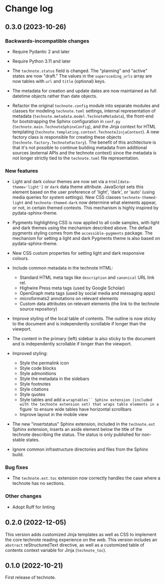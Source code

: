 # Change log

<!-- scriv-insert-here -->

<a id='changelog-0.3.0'></a>
## 0.3.0 (2023-10-26)

### Backwards-incompatible changes

- Require Pydantic 2 and later

- Require Python 3.11 and later

- The `technote.status` field is changed. The "planning" and "active" states are now "draft." The values in the `supersceding_urls` array are now tables with `url` and `title` (optional) keys.

- The metadata for creation and update dates are now maintained as full datetime objects rather than date objects.

- Refactor the original `technote.config` module into separate modules and classes for modeling `technote.toml` settings, internal representation of metadata (`technote.metadata.model.TechnoteMetadata`), the front-end for bootstrapping the Sphinx configuration in `conf.py` (`technote.main.TechnoteSphinxConfig`), and the Jinja context for HTML templating (`technote.templating.context.TechnoteJinjaContext`). A new factory class is responsible for creating these objects (`technote.factory.TechnoteFactory`). The benefit of this architecture is that it's not possible to continue building metadata from additional sources (external APIs and the technote context) since the metadata is not longer strictly tied to the `technote.toml` file representation.

### New features

- Light and dark colour themes are now set via a `html[data-theme='light']` or `dark` data theme attribute. JavaScript sets this element based on the user preference of 'light', 'dark', or 'auto' (using media queries for system settings). New CSS classes `technote-themed-light` and `technote-themed-dark` now determine what elements appear, or not, in certain themed contexts. This mechanism is highly inspired by pydata-sphinx-theme.
- Pygments highlighting CSS is now applied to all code samples, with light and dark themes using the mechanism described above. The default pygments styling comes from the `accessible-pygments` package. The mechanism for setting a light and dark Pygments theme is also based on pydata-sphinx-theme.
- New CSS custom properties for setting light and dark responsive colours.

- Include common metadata in the technote HTML:

  - Standard HTML meta tags like `description` and `canonical` URL link rel.
  - Highwire Press meta tags (used by Google Scholar)
  - OpenGraph meta tags (used by social media and messaging apps)
  - microformats2 annotations on relevant elements
  - Custom data attributes on relevant elements (the link to the technote source repository)

- Improve styling of the local table of contents. The outline is now sticky to the document and is independently scrollable if longer than the viewport.
- The content in the primary (left) sidebar is also sticky to the document and is independently scrollable if longer than the viewport.

- Improved styling:

  - Style the permalink icon
  - Style code blocks
  - Style admonitions
  - Style the metadata in the sidebars
  - Style footnotes
  - Style citations
  - Style quotes
  - Style tables and add a `wraptables`` Sphinx extension (included with the technote extension set) that wraps table elements in a `figure` to ensure wide tables have horizontal scrollbars
  - Improve layout in the mobile view

- The new "insertstatus" Sphinx extension, included in the `technote.ext` Sphinx extension, inserts an aside element below the title of the technote describing the status. The status is only published for non-stable states.

- Ignore common infrastructure directories and files from the Sphinx build.

### Bug fixes

- The `technote.ext.toc` extension now correctly handles the case where a technote has no sections.

### Other changes

- Adopt Ruff for linting

## 0.2.0 (2022-12-05)

This version adds customized Jinja templates as well as CSS to implement the core technote reading experience on the web.
This version includes an `abstract` reStructuredText directive, as well as a customized table of contents context variable for Jinja (`technote_toc`).

## 0.1.0 (2022-10-21)

First release of technote.
